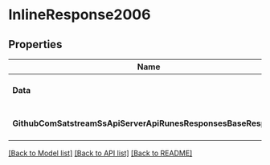 # InlineResponse2006

## Properties
Name | Type | Description | Notes
------------ | ------------- | ------------- | -------------
**Data** | [**[]ResponsesRuneInfo**](responses.RuneInfo.md) |  | [optional] [default to null]
**GithubComSatstreamSsApiServerApiRunesResponsesBaseResponse** | [***GithubComSatstreamSsApiServerApiRunesResponsesBaseResponse**](github_com_satstream_ss-api_server_api_runes_responses.BaseResponse.md) |  | [optional] [default to null]

[[Back to Model list]](../README.md#documentation-for-models) [[Back to API list]](../README.md#documentation-for-api-endpoints) [[Back to README]](../README.md)


